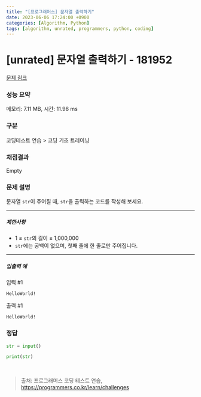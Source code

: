 ```yaml
---
title: "[프로그래머스] 문자열 출력하기"
date: 2023-06-06 17:24:00 +0900
categories: [Algorithm, Python]
tags: [algorithm, unrated, programmers, python, coding]
---
```


# [unrated] 문자열 출력하기 - 181952

[문제 링크](https://school.programmers.co.kr/learn/courses/30/lessons/181952)

### 성능 요약

메모리: 7.11 MB, 시간: 11.98 ms

### 구분

코딩테스트 연습 > 코딩 기초 트레이닝

### 채점결과

Empty

### 문제 설명

<p>문자열 <code>str</code>이 주어질 때, <code>str</code>을 출력하는 코드를 작성해 보세요.</p>

<hr>

<h5>제한사항</h5>

<ul>
<li>1 ≤ <code>str</code>의 길이 ≤ 1,000,000</li>
<li><code>str</code>에는 공백이 없으며, 첫째 줄에 한 줄로만 주어집니다.</li>
</ul>

<hr>

<h5>입출력 예</h5>

<p>입력 #1</p>
<div class="highlight"><pre class="codehilite"><code>HelloWorld!
</code></pre></div>
<p>출력 #1</p>
<div class="highlight"><pre class="codehilite"><code>HelloWorld!
</code></pre></div>

### 정답

```python
str = input()

print(str)
```

<br>

> 출처: 프로그래머스 코딩 테스트 연습, https://programmers.co.kr/learn/challenges
